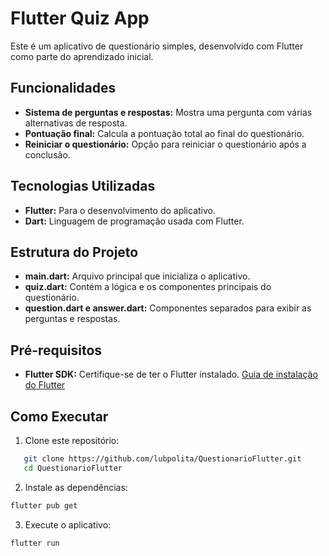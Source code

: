 # Flutter Quiz App

Este é um aplicativo de questionário simples, desenvolvido com Flutter como parte do aprendizado inicial. 

## Funcionalidades

- **Sistema de perguntas e respostas:** Mostra uma pergunta com várias alternativas de resposta.
- **Pontuação final:** Calcula a pontuação total ao final do questionário.
- **Reiniciar o questionário:** Opção para reiniciar o questionário após a conclusão.

## Tecnologias Utilizadas

- **Flutter:** Para o desenvolvimento do aplicativo.
- **Dart:** Linguagem de programação usada com Flutter.

## Estrutura do Projeto

- **main.dart:** Arquivo principal que inicializa o aplicativo.
- **quiz.dart:** Contém a lógica e os componentes principais do questionário.
- **question.dart e answer.dart:** Componentes separados para exibir as perguntas e respostas.

## Pré-requisitos

- **Flutter SDK:** Certifique-se de ter o Flutter instalado. [Guia de instalação do Flutter](https://flutter.dev/docs/get-started/install)

## Como Executar

1. Clone este repositório:
```bash
   git clone https://github.com/lubpolita/QuestionarioFlutter.git
   cd QuestionarioFlutter 
```
2. Instale as dependências:

```bash
flutter pub get
```

3. Execute o aplicativo:

```bash
flutter run
```